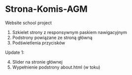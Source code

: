 # Strona-Komis-AGM
Website school project


1. Szkielet strony z responsywnym
   paskiem nawigacyjnym
2. Podstrony powiązane ze stroną
   główną
3. Podświetlenia przycisków

Update 1:

4. Slider na stronie głównej
5. Wypełnienie podstrony about.html (w toku)
